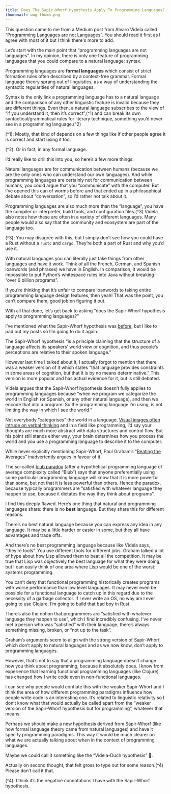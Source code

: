 ```yaml
---
title: Does The Sapir-Whorf Hypothesis Apply To Programming Languages?
thumbnail: wug-thumb.png
---
```


This question came to me from a Medium post from Alvaro Videla called “[Programming Languages are not Languages](https://medium.com/@old_sound/programming-languages-are-not-languages-c6f161a78c44)”. You should read it first as I agree with most of it but I think there's more to add.

Let’s start with the main point that “programming languages are not languages”. In my opinion, there is only one feature of programming languages that you could compare to a natural language: syntax.

Programming languages are **formal languages** which consist of strict formation rules often described by a context-free grammar. Formal language theory sprang out of linguistics, as a way of understanding the syntactic regularities of natural languages.

Syntax is the only link a programming language has to a natural language and the comparison of any other linguistic feature is invalid because they are different things. Even then, a natural language subscribes to the view of “if you understand it, then it’s correct”,(^1) and can break its own syntactical/grammatical rules for literary technique, something you’d never see in a programming language.(^2)

(^1): Mostly, that kind of depends on a few things like if other people agree it is correct and start using it too.

(^2): Or in fact, in any formal language.

I’d really like to drill this into you, so here’s a few more things:

Natural languages are for communication between humans (because we are the only ones who can understand our own languages). And while programming languages are certainly not for communication between humans, you could argue that you “communicate” with the computer. But I’ve opened this can of worms before and that ended up in a philosophical debate about “conversation”, so I’d rather not talk about it.

Programming languages are also much more than the “language”, you have the compiler or interpreter, build tools, and configuration files.(^3) Videla also notes how these are often in a variety of different languages. Many people would also say that the community and ecosystem are part of the language too.

(^3): You may disagree with this, but I simply don’t see how you could have a Rust without a  `rustc` and `cargo`. They’re both a part of Rust and why you’d use it.

With natural languages you can literally just take things from other languages and have it work. Think of all the French, German, and Spanish loanwords (and phrases) we have in English. In comparison, it would be impossible to put Python’s whitespace rules into Java without breaking “over 6 billion programs”.

If you’re thinking that it’s unfair to compare loanwords to taking entire programming language design features, then yeah! That was the point, you can’t compare them, good job on figuring it out.

With all that done, let’s get back to asking “does the Sapir-Whorf hypothesis apply to programming languages?”

I’ve mentioned what the Sapir-Whorf hypothesis was [before](/article/hsc_english), but I like to pad out my posts so I’m going to do it again.

The Sapir-Whorf hypothesis “is a principle claiming that the structure of a language affects its speakers’ world view or cognition, and thus people’s perceptions are relative to their spoken language.”

However last time I talked about it, I actually forgot to mention that there was a weaker version of it which states “that language provides constraints in some areas of cognition, but that it is by no means determinative.” This version is more popular and has actual evidence for it, but is still debated.

Videla argues that the Sapir-Whorf hypothesis doesn’t fully applies to programming languages because “when we program we categorize the world in English (or Spanish, or any other natural language), and then we encode that into a program. So the programming language I’m using, is not limiting the way in which I see the world.”

Not everybody “categorises” the world in a language. [Visual images often intrude on verbal thinking](https://news.harvard.edu/gazette/story/2017/05/visual-images-often-intrude-on-verbal-thinking-study-says/) and in a field like programming, I’d say your thoughts are much more abstract with data structures and control flow. But his point still stands either way, your brain determines how you process the world and you use a programming language to describe it to the computer.

While never explicitly mentioning Sapir-Whorf, Paul Graham’s “[Beating the Averages](http://www.paulgraham.com/avg.html)” inadvertently argues in favour of it.

The so-called [blub paradox](https://en.wikipedia.org/wiki/Blub_paradox) (after a hypothetical programming language of average complexity called “Blub”) says that anyone preferentially using some particular programming language will know that it is more powerful than some, but not that it is less powerful than others.  Hence the paradox, because typically programmers are “satisfied with whatever language they happen to use, because it dictates the way they think about programs”.

I find this deeply flawed. Here’s one thing that natural and programming languages share: there is no **best** language. But they share this for different reasons.

There’s no best natural language because you can express any idea in any language. It may be a little harder or easier in some, but they all have advantages and trade offs.

And there’s no best programming language because like Videla says, “they’re tools”. You use different tools for different jobs. Graham talked a lot of hype about how Lisp allowed them to beat all the competition. It may be true that Lisp was objectively the best language for what they were doing, but I can easily think of one area where Lisp would be one of the worst: systems programming.

You can’t deny that functional programming historically creates programs with worse performance than low level languages. It may never even be possible for a functional language to catch up in this regard due to the necessity of a garbage collector. If I ever write an OS, no way am I ever going to use Clojure, I’m going to build that bad boy in Rust.

There’s also the notion that programmers are “satisfied with whatever language they happen to use”, which I find incredibly confusing. I’ve never met a person who was “satisfied” with their language, there’s always something missing, broken, or “not up to the task”.

Graham’s arguments seem to align with the strong version of Sapir-Whorf, which don’t apply to natural languages and as we now know, don’t apply to programming languages.

However, that’s not to say that a programming language doesn’t change how you think about programming, because it absolutely does. I know from experience that learning functional programming languages (like Clojure) has changed how I write code even in non-functional languages.

I can see why people would conflate this with the weaker Sapir-Whorf and I think the area of how different programming paradigms influence how people write code is an interesting one. It’s related to linguistic relativity so I don’t know what that would actually be called apart from the “weaker version of the Sapir-Whorf hypothesis but for programming”, whatever that means.

Perhaps we should make a new hypothesis derived from Sapir-Whorf (like how formal language theory came from natural languages) and have it specify programming paradigms. This way it would be much clearer on what we are actually talking about when in the context of programming languages.

Maybe we could call it something like the “Videla-Duch hypothesis” 🙂.

Actually on second thought, that felt gross to type out for some reason.(^4) Please don’t call it that.

(^4): I think it’s the negative connotations I have with the Sapir-Whorf hypothesis.
